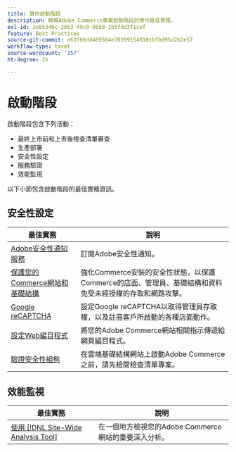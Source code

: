 ```yaml
---
title: 實作啟動階段
description: 瞭解Adobe Commerce專案啟動階段的實作最佳實務。
exl-id: 2e85346c-2063-49c9-9b8d-1b5fdd3f1cef
feature: Best Practices
source-git-commit: e63f68dd469564e70269154810cbfbd95d2b2e57
workflow-type: tm+mt
source-wordcount: '157'
ht-degree: 1%

---
```


# 啟動階段

啟動階段包含下列活動：

- 最終上市前和上市後檢查清單審查
- 生產部署
- 安全性設定
- 服務驗證
- 效能監視

以下小節包含啟動階段的最佳實務資訊。

## 安全性設定

| 最佳實務 | 說明 |
|------------------------------------------------------------------------------------------------------------------------------------|--------------------------------------------------------------------------------------------------------------------------------------------------------------------------|
| [Adobe安全性通知服務](https://www.adobe.com/subscription/adbeSecurityNotifications.html) | 訂閱Adobe安全性通知。 |
| [保護您的Commerce網站和基礎結構](security-best-practices.md) | 強化Commerce安裝的安全性狀態，以保護Commerce的店面、管理員、基礎結構和資料免受未經授權的存取和網路攻擊。 |
| [Google reCAPTCHA](https://experienceleague.adobe.com/docs/commerce-admin/systems/security/captcha/security-google-recaptcha.html) | 設定Google reCAPTCHA以取得管理員存取權，以及註冊客戶所啟動的各種店面動作。 |
| [設定Web編目程式](robots-txt.md) | 將您的Adobe Commerce網站相關指示傳遞給網頁編目程式。 |
| [驗證安全性組態](https://experienceleague.adobe.com/docs/commerce-cloud-service/user-guide/launch/checklist.html) | 在雲端基礎結構網站上啟動Adobe Commerce之前，請先檢閱檢查清單專案。 |

## 效能監視

| 最佳實務 | 說明 |
|------------------------------------------------------------------------------------------------------------------------------------------------|----------------------------------------------------------------------|
| [使用 [!DNL Site-Wide Analysis Tool]](../../../tools/site-wide-analysis-tool/intro.md#integrations-with-other-adobe-commerce-support-tools) | 在一個地方檢視您的Adobe Commerce網站的重要深入分析。 |

